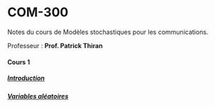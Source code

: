 # COM-300

Notes du cours de Modèles stochastiques pour les communications.

Professeur : **Prof. Patrick Thiran**

#### Cours 1

##### [Introduction](./01.1.Introduction.md)

##### [Variables aléatoires](./01.2.Variables_aléatoires.md)
